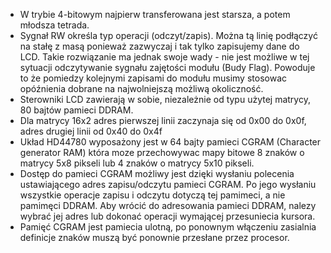 - W trybie 4-bitowym najpierw transferowana jest starsza, a potem młodsza tetrada.
- Sygnał RW określa typ operacji (odczyt/zapis). Można tą linię podłączyć na stałę z masą ponieważ zazwyczaj i tak tylko zapisujemy dane do LCD. Takie rozwiązanie ma jednak swoje wady - nie jest możliwe w tej sytuacji odczytywanie sygnału zajętości modułu (Budy Flag). Powoduje to że pomiedzy kolejnymi zapisami do modułu musimy stosowac opóźnienia dobrane na najwolniejszą możliwą okoliczność. 
- Sterowniki LCD zawierają w sobie, niezależnie od typu użytej matrycy, 80 bajtów pamieci DDRAM.
- Dla matrycy 16x2 adres pierwszej linii zaczynaja się od 0x00 do 0x0f, adres drugiej linii od 0x40 do 0x4f
- Układ HD44780 wyposażony jest w 64 bajty pamieci CGRAM (Character generator RAM) która moze przechowywac mapy bitowe 8 znaków o matrycy 5x8 pikseli lub 4 znaków o matrycy 5x10 pikseli.
- Dostęp do pamieci CGRAM możliwy jest dzięki wysłaniu polecenia ustawiającego adres zapisu/odczytu pamieci CGRAM. Po jego wysłaniu wszystkie operacje zapisu i odczytu dotyczą tej pamimeci, a nie pamimęci DDRAM. Aby wrócić do adresowania pamieci DDRAM, nalezy wybrać jej adres lub dokonać operacji wymającej przesuniecia kursora.
- Pamięć CGRAM jest pamiecia ulotną, po ponownym włączeniu zasialnia definicje znaków muszą być ponownie przesłane przez procesor.
